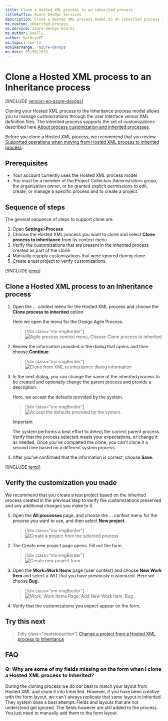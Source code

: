 ```yaml
---
title: Clone a Hosted XML process to an inherited process
titleSuffix: Azure DevOps Services     
description: Clone a Hosted XML process model to an inherited process in Azure DevOps Services
ms.custom: inherited-process
ms.service: azure-devops-boards
ms.author: kaelli
author: KathrynEE
ms.topic: how-to
monikerRange: 'azure-devops'
ms.date: 05/30/2018
---
```


# Clone a Hosted XML process to an Inheritance process   

[!INCLUDE [version-eq-azure-devops](../../../includes/version-eq-azure-devops.md)]

Cloning your Hosted XML process to the Inheritance process model allows you to manage customizations through the user interface versus XML definition files. The inherited process supports the set of customizations described here [About process customization and inherited processes](inheritance-process-model.md). 

Before you clone a Hosted XML process, we recommend that you review [Supported operations when moving from Hosted XML process to inherited process](upgrade-support-hosted-to-inherited.md). 
 

## Prerequisites

- Your account currently uses the Hosted XML process model 
- You must be a member of the Project Collection Administrators group, the organization owner, or be granted explicit permissions to edit, create, or manage a specific process and to create a project. 


## Sequence of steps

The general sequence of steps to support clone are:  
1. Open **Settings>Process** 
1. Choose the Hosted XML process you want to clone and select **Clone process to inheritance** from its context menu
2. Verify the customizations that are present in the inherited process created as part of the clone
3. Manually reapply customizations that were ignored during clone
4. Create a test project to verify customizations. 

[!INCLUDE [temp](../includes/open-process-admin-context-ts-only.md)]


## Clone a Hosted XML process to an Inheritance process 

1. Open the &hellip; context menu for the Hosted XML process and choose the **Clone process to inherited** option. 

	Here we open the menu for the Design Agile Process. 

	> [!div class="mx-imgBorder"]  
	> ![Agile process context menu, Choose Clone process to inherited](media/migration/upgrade-to-inherited-option-menu.png) 

1. Review the information provided in the dialog that opens and then choose **Continue**.  

	> [!div class="mx-imgBorder"]  
	> ![Clone from XML to inheritance dialog information](media/migration/upgrade-from-xml-to-inheritance.png)   

2. In the next dialog, you can change the name of the inherited process to be created and optionally change the parent process and provide a description. 

	Here, we accept the defaults provided by the system.  

	> [!div class="mx-imgBorder"]  
	> ![Accept the defaults provided by the system.](media/migration/upgrade-from-xml-to-inheritance-dialog.png)  

	> [!IMPORTANT]  
	> The system performs a best effort to detect the correct parent process. Verify that the process selected meets your expectations, or change it as needed. Once you've completed the clone, you can't clone it a second time based on a different system process. 

3. After you've confirmed that the information is correct, choose **Save**. 

[!INCLUDE [temp](../includes/post-upgrade-steps.md)]

<a id="verify">  </a>
## Verify the customization you made 

We recommend that you create a test project based on the inherited process created in the previous step to verify the customizations preserved and any additional changes you make to it. 

1. Open the **All processes** page, and choose the &hellip; context menu for the process you want to use, and then select **New project**.  

	> [!div class="mx-imgBorder"]  
	> ![Create a project from the selected process](media/migration/create-team-project-inherited-process.png)  

1. The Create new project page opens. Fill out the form. 

	> [!div class="mx-imgBorder"]  
	> ![Create new project form](media/process/create-test-project.png) 

2. Open the **Work>Work Items** page (user context) and choose **New Work Item** and select a WIT that you have previously customized. Here we choose **Bug**. 

	> [!div class="mx-imgBorder"]  
	> ![Work, Work Items Page, Add New Work Item, Bug](media/process/add-custom-field-verify-bug.png) 

3. Verify that the customizations you expect appear on the form.  

## Try this next
> [!div class="nextstepaction"]
> [Change a project from a Hosted XML process to Inheritance](change-process-from-hosted-to-inherited.md) 

## FAQ

### Q: Why are some of my fields missing on the form when I clone a Hosted XML process to Inherited?

During the cloning process we do our best to match your layout from Hosted XML and clone it into Inherited. However, if you have been creative with the form layout, we can't always replicate that same layout in Inherited. They system does a best attempt. Fields and layouts that are not understood get ignored. The fields however are still added to the process. You just need to manually add them to the form layout.
